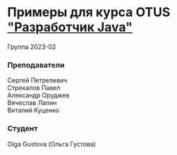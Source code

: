 # Примеры для курса OTUS ["Разработчик Java"](https://otus.ru/lessons/java-professional/?utm_source=github&utm_medium=free&utm_campaign=otus)


Группа 2023-02

### Преподаватели
Сергей Петрелевич<br>
Стрекалов Павел<br>
Александр Оруджев<br>
Вячеслав Лапин<br>
Виталий Куценко<br>

### Студент
Olga Gustova (Ольга Густова)
